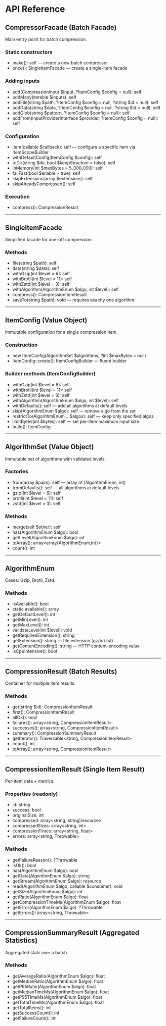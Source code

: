 # API Reference

## CompressorFacade (Batch Facade)

Main entry point for batch compression.

### Static constructors
- make(): self — create a new batch compressor
- once(): SingleItemFacade — create a single-item facade

### Adding inputs
- add(CompressionInput $input, ?ItemConfig $config = null): self
- addMany(iterable $inputs): self
- addFile(string $path, ?ItemConfig $config = null, ?string $id = null): self
- addData(string $data, ?ItemConfig $config = null, ?string $id = null): self
- addGlob(string $pattern, ?ItemConfig $config = null): self
- addFrom(InputProviderInterface $provider, ?ItemConfig $config = null): self

### Configuration
- item(callable $callback): self — configure a specific item via ItemScopeBuilder
- withDefaultConfig(ItemConfig $config): self
- toDir(string $dir, bool $keepStructure = false): self
- inMemory(int $maxBytes = 5_000_000): self
- failFast(bool $enable = true): self
- skipExtensions(array $extensions): self
- skipAlreadyCompressed(): self

### Execution
- compress(): CompressionResult

---

## SingleItemFacade

Simplified facade for one-off compression.

### Methods
- file(string $path): self
- data(string $data): self
- withGzip(int $level = 6): self
- withBrotli(int $level = 11): self
- withZstd(int $level = 3): self
- withAlgorithm(AlgorithmEnum $algo, int $level): self
- compress(): CompressionItemResult
- saveTo(string $path): void — requires exactly one algorithm

---

## ItemConfig (Value Object)

Immutable configuration for a single compression item.

### Construction
- new ItemConfig(AlgorithmSet $algorithms, ?int $maxBytes = null)
- ItemConfig::create(): ItemConfigBuilder — fluent builder

### Builder methods (ItemConfigBuilder)
- withGzip(int $level = 6): self
- withBrotli(int $level = 11): self
- withZstd(int $level = 3): self
- withAlgorithm(AlgorithmEnum $algo, int $level): self
- withDefaults(): self — add all algorithms at default levels
- skip(AlgorithmEnum $algo): self — remove algo from the set
- restrictTo(AlgorithmEnum ...$algos): self — keep only specified algos
- limitBytes(int $bytes): self — set per-item maximum input size
- build(): ItemConfig

---

## AlgorithmSet (Value Object)

Immutable set of algorithms with validated levels.

### Factories
- from(array $pairs): self — array of [AlgorithmEnum, int]
- fromDefaults(): self — all algorithms at default levels
- gzip(int $level = 6): self
- brotli(int $level = 11): self
- zstd(int $level = 3): self

### Methods
- merge(self $other): self
- has(AlgorithmEnum $algo): bool
- getLevel(AlgorithmEnum $algo): int
- toArray(): array<array{AlgorithmEnum,int}>
- count(): int

---

## AlgorithmEnum

Cases: Gzip, Brotli, Zstd.

### Methods
- isAvailable(): bool
- static available(): array<AlgorithmEnum>
- getDefaultLevel(): int
- getMinLevel(): int
- getMaxLevel(): int
- validateLevel(int $level): void
- getRequiredExtension(): string
- getExtension(): string — file extension (gz/br/zst)
- getContentEncoding(): string — HTTP content-encoding value
- isCpuIntensive(): bool

---

## CompressionResult (Batch Results)

Container for multiple item results.

### Methods
- get(string $id): CompressionItemResult
- first(): CompressionItemResult
- allOk(): bool
- failures(): array<string, CompressionItemResult>
- successes(): array<string, CompressionItemResult>
- summary(): CompressionSummaryResult
- getIterator(): Traversable<string, CompressionItemResult>
- count(): int
- toArray(): array<string, CompressionItemResult>

---

## CompressionItemResult (Single Item Result)

Per-item data + metrics.

### Properties (readonly)
- id: string
- success: bool
- originalSize: int
- compressed: array<string, string|resource>
- compressedSizes: array<string, int>
- compressionTimes: array<string, float>
- errors: array<string, Throwable>

### Methods
- getFailureReason(): ?Throwable
- isOk(): bool
- has(AlgorithmEnum $algo): bool
- getData(AlgorithmEnum $algo): string
- getStream(AlgorithmEnum $algo): resource
- read(AlgorithmEnum $algo, callable $consumer): void
- getSize(AlgorithmEnum $algo): int
- getRatio(AlgorithmEnum $algo): float
- getCompressionTimeMs(AlgorithmEnum $algo): float
- getError(AlgorithmEnum $algo): ?Throwable
- getErrors(): array<string, Throwable>

---

## CompressionSummaryResult (Aggregated Statistics)

Aggregated stats over a batch.

### Methods
- getAverageRatio(AlgorithmEnum $algo): float
- getMedianRatio(AlgorithmEnum $algo): float
- getP95Ratio(AlgorithmEnum $algo): float
- getMedianTimeMs(AlgorithmEnum $algo): float
- getP95TimeMs(AlgorithmEnum $algo): float
- getTotalTimeMs(AlgorithmEnum $algo): float
- getTotalItems(): int
- getSuccessCount(): int
- getFailureCount(): int

